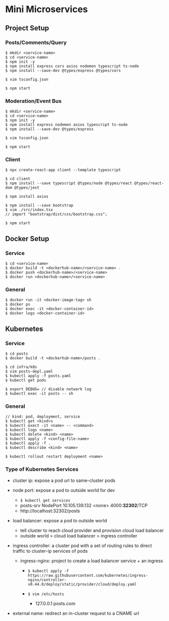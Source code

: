 # Mini Microservices

## Project Setup

### Posts/Comments/Query

    $ mkdir <service-name>
    $ cd <service-name>
    $ npm init -y
    $ npm install express cors axios nodemon typescript ts-node
    $ npm install --save-dev @types/express @types/cors

    $ vim tsconfig.json

    $ npm start

### Moderation/Event Bus

    $ mkdir <service-name>
    $ cd <service-name>
    $ npm init -y
    $ npm install express nodemon axios typescript ts-node
    $ npm install --save-dev @types/express

    $ vim tsconfig.json

    $ npm start

### Client

    $ npx create-react-app client --template typescript

    $ cd client
    $ npm install --save typescript @types/node @types/react @types/react-dom @types/jest

    $ npm install axios

    $ npm install --save bootstrap
    $ vim ./src/index.tsx
    // import "bootstrap/dist/css/bootstrap.css";

    $ npm start

## Docker Setup

### Service

    $ cd <service-name>
    $ docker build -t <dockerhub-name>/<service-name> .
    $ docker push <dockerhub-name>/<service-name>
    $ docker run <dockerhub-name>/<service-name>

### General

    $ docker run -it <docker-image-tag> sh
    $ docker ps
    $ docker exec -it <docker-container-id>
    $ docker logs <docker-container-id>

## Kubernetes

### Service

    $ cd posts
    $ docker build -t <dockerhub-name>/posts .

    $ cd infra/k8s
    $ vim posts-depl.yaml
    $ kubectl apply -f posts.yaml
    $ kubectl get pods

    $ export DEBUG= // disable network log
    $ kubectl exec -it posts -- sh

### General

    // kind: pod, deployment, service
    $ kubectl get <kind>s
    $ kubectl exect -it <name> -- <command>
    $ kubectl logs <name>
    $ kubectl delete <kind> <name>
    $ kubectl apply -f <config-file-name>
    $ kubectl apply -f .
    $ kubectl describe <kind> <name>

    $ kubectl rollout restart deployment <name>

### Type of Kubernetes Services

- cluster ip: expose a pod url to same-cluster pods
- node port: expose a pod to outside world for dev

  - `$ kubectl get services`
  - posts-srv NodePort 10.105.139.132 \<none\> 4000:**32302**/TCP
  - http://localhost:32302/posts

- load balancer: expose a pod to outside world

  - tell cluster to reach cloud provider and provision cloud load balancer
  - outside world > cloud load balancer > ingress controller

- ingress controller: a cluster pod with a set of routing rules to direct traffic to cluster-ip services of pods

  - ingress-nginx: project to create a load balancer service + an ingress

    - `$ kubectl apply -f https://raw.githubusercontent.com/kubernetes/ingress-nginx/controller-v0.44.0/deploy/static/provider/cloud/deploy.yaml`

    - `$ vim /etc/hosts`
      - 127.0.0.1 posts.com

- external name: redirect an in-cluster request to a CNAME url
